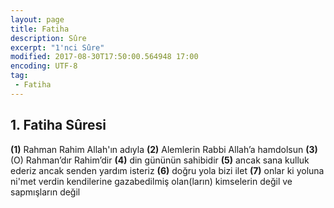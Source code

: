 ```yaml
---
layout: page
title: Fatiha
description: Sûre
excerpt: "1'nci Sûre"
modified: 2017-08-30T17:50:00.564948 17:00
encoding: UTF-8
tag: 
 - Fatiha
---
```


## 1. Fatiha Sûresi

**(1)** Rahman Rahim Allah'ın adıyla
**(2)** Alemlerin Rabbi Allah’a hamdolsun
**(3)** (O) Rahman’dır Rahim’dir
**(4)** din gününün sahibidir
**(5)** ancak sana kulluk ederiz ancak senden yardım isteriz
**(6)** doğru yola bizi ilet
**(7)** onlar ki yoluna ni'met verdin kendilerine gazabedilmiş olan(ların) kimselerin değil ve sapmışların değil
